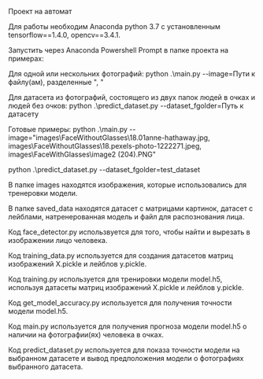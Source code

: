 ﻿Проект на автомат

Для работы необходим Anaconda python 3.7 с установленным tensorflow==1.4.0, opencv==3.4.1.


Запустить через Anaconda Powershell Prompt в папке проекта на примерах: 

Для одной или нескольних фотографий: python .\main.py --image=Пути к файлу(ам), разделенные ", "

Для датасета из фотографий, состоящего из двух папок людей в очках и людей без очков: python .\predict_dataset.py --dataset_fgolder=Путь к датасету


Готовые примеры: 
python .\main.py --image="images\FaceWithoutGlasses\18.01anne-hathaway.jpg, images\FaceWithoutGlasses\18.pexels-photo-1222271.jpeg, images\FaceWithGlasses\image2 (204).PNG"

python .\predict_dataset.py --dataset_fgolder=test_dataset


В папке images находятся изображения, которые использовались для тренеровки модели.

В папке saved_data находятся датасет с матрицами картинок, датасет с лейблами, натренерованная модель и файл для распознования лица.

Код face_detector.py использвуется для того, чтобы найти и вырезать в изображении лицо человека.

Код training_data.py используется для создания датасетов матриц изображений X.pickle и лейблов y.pickle.

Код training.py используется для тренировки модели model.h5, используя датасеты матриц изображений X.pickle и лейблов y.pickle.

Код get_model_accuracy.py используется для получения точности модели model.h5.

Код main.py используется для получения прогноза модели model.h5 о наличии на фотографии(ях) человека в очках.

Код predict_dataset.py используется для показа точности модели на выбранном датасете и вывод предположения модели о фотографиях выбранного датасета.
